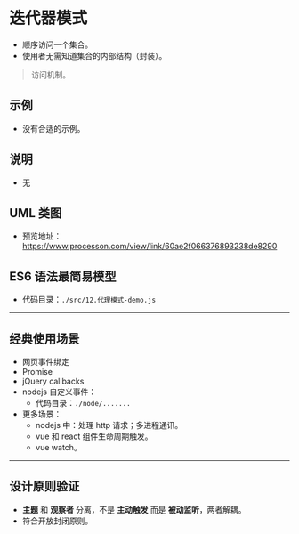 # 迭代器模式

- 顺序访问一个集合。
- 使用者无需知道集合的内部结构（封装）。

> 访问机制。

## 示例

- 没有合适的示例。

## 说明

- 无

## UML 类图

- 预览地址：https://www.processon.com/view/link/60ae2f066376893238de8290

## ES6 语法最简易模型

- 代码目录：`./src/12.代理模式-demo.js`

---

## 经典使用场景

- 网页事件绑定
- Promise
- jQuery callbacks
- nodejs 自定义事件：
  - 代码目录：`./node/.......`
- 更多场景：
  - nodejs 中：处理 http 请求；多进程通讯。
  - vue 和 react 组件生命周期触发。
  - vue watch。

---

## 设计原则验证

- **主题** 和 **观察者** 分离，不是 **主动触发** 而是 **被动监听**，两者解耦。
- 符合开放封闭原则。
